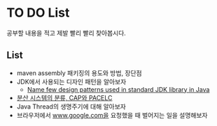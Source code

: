 # TO DO List

공부할 내용을 적고 제발 빨리 빨리 찾아봅시다.

## List

- maven assembly 패키징의 용도와 방법, 장단점
- JDK에서 사용되는 디자인 패턴을 알아보자
  - [Name few design patterns used in standard JDK library in Java](https://www.javapedia.net/Design-Patterns/774)
- [분산 시스템의 분류, CAP와 PACELC](http://eincs.com/2013/07/misleading-and-truth-of-cap-theorem)
- Java Thread의 생명주기에 대해 알아보자
- 브라우저에서 www.google.com을 요청했을 때 벌어지는 일을 설명해보자